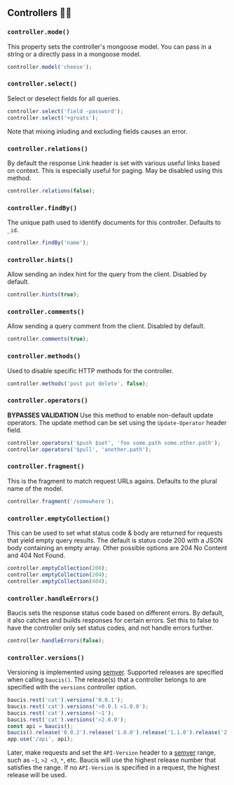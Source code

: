 ## Controllers :man_technologist:

### `controller.mode()`

This property sets the controller's mongoose model.  You can pass in a string or a directly pass in a mongoose model.

``` javascript
controller.model('cheese');
```

### `controller.select()`

Select or deselect fields for all queries.

``` javascript
controller.select('field -password');
controller.select('+groats');
```

Note that mixing inluding and excluding fields causes an error.

### `controller.relations()`

By default the response Link header is set with various useful links based on context.  This is especially useful for paging.  May be disabled using this method.

``` javascript
controller.relations(false);
```

### `controller.findBy()`

The unique path used to identify documents for this controller.  Defaults to `_id`.

``` javascript
controller.findBy('name');
```

### `controller.hints()`

Allow sending an index hint for the query from the client.  Disabled by default.

``` javascript
controller.hints(true);
```

### `controller.comments()`

Allow sending a query comment from the client.  Disabled by default.

``` javascript
controller.comments(true);
```

### `controller.methods()`

Used to disable specific HTTP methods for the controller.

``` javascript
controller.methods('post put delete', false);
```

### `controller.operators()`

**BYPASSES VALIDATION** Use this method to enable non-default update operators.  The update method can be set using the `Update-Operator` header field.

``` javascript
controller.operators('$push $set', 'foo some.path some.other.path');
controller.operators('$pull', 'another.path');
```

### `controller.fragment()`

This is the fragment to match request URLs agains.  Defaults to the plural name of the model.

``` javascript
controller.fragment('/somewhere');
```

### `controller.emptyCollection()`

This can be used to set what status code & body are returned for requests that yield empty query results.  The default is status code 200 with a JSON body containing an empty array.  Other possible options are 204 No Content and 404 Not Found.

``` javascript
controller.emptyCollection(200);
controller.emptyCollection(204);
controller.emptyCollection(404);
```

### `controller.handleErrors()`

Baucis sets the response status code based on different errors.  By default, it also catches and builds responses for certain errors.  Set this to false to have the controller only set status codes, and not handle errors further.

``` javascript
controller.handleErrors(false);
```


### `controller.versions()`

Versioning is implemented using [semver](http://semver.org).  Supported releases are specified when calling `baucis()`.  The release(s) that a controller belongs to are specified with the `versions` controller option.

``` javascript
baucis.rest('cat').versions('0.0.1');
baucis.rest('cat').versions('>0.0.1 <1.0.0');
baucis.rest('cat').versions('~1');
baucis.rest('cat').versions('>2.0.0');
const api = baucis();
baucis().release('0.0.2').release('1.0.0').release('1.1.0').release('2.0.0')
app.use('/api', api);
```

Later, make requests and set the `API-Version` header to a [semver](http://semver.org) range, such as `~1`, `>2 <3`, `*`, etc.  Baucis will use the highest release number that satisfies the range.  If no `API-Version` is specified in a request, the highest release will be used.
